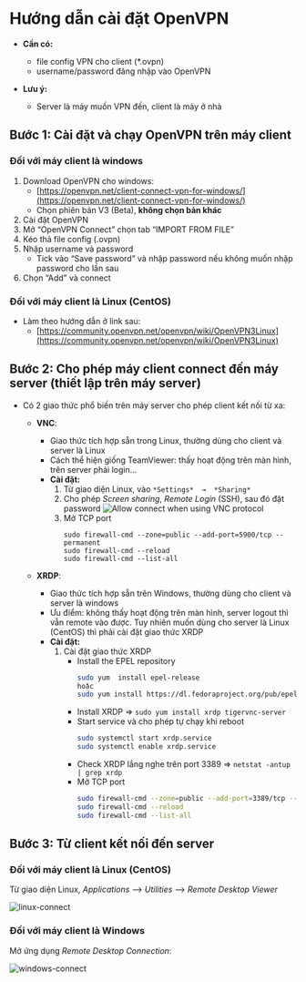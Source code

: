 ﻿# Hướng dẫn cài đặt OpenVPN

-   **Cần có:**
    - 	file  config  VPN  cho  client  (\*.ovpn)
    - 	username/password  đăng  nhập  vào  OpenVPN

-	**Lưu ý:**
    -   Server là máy muốn VPN đến, client là máy ở nhà

## Bước 1: Cài  đặt  và  chạy  OpenVPN trên máy client

### Đối với máy client là windows

1. 	Download OpenVPN cho windows:
	-	[https://openvpn.net/client-connect-vpn-for-windows/](https://openvpn.net/client-connect-vpn-for-windows/)
    -	Chọn phiên bản V3 (Beta), **không  chọn bản khác**
2. 	Cài đặt OpenVPN
3. 	Mở  “OpenVPN  Connect” chọn  tab  “IMPORT FROM  FILE”
4. 	Kéo thả file config (.ovpn)
5. 	Nhập  username và password
	-	Tick vào “Save password” và nhập password nếu không muốn nhập password cho lần sau
6. 	Chọn “Add” và connect


### Đối với máy client là Linux (CentOS)

-	Làm theo hướng dẫn ở link sau:
	-	[https://community.openvpn.net/openvpn/wiki/OpenVPN3Linux](https://community.openvpn.net/openvpn/wiki/OpenVPN3Linux)

## Bước 2: Cho phép máy client connect đến máy server (thiết lập trên máy server)

-   Có 2 giao thức phổ biến trên máy server cho phép client kết nối từ xa:
    - **VNC**:
    	- 	Giao thức tích hợp sẵn trong Linux, thường dùng cho client và server là Linux
    	- 	Cách thể hiện giống TeamViewer: thấy hoạt động trên màn hình, trên server phải login...
    	- 	**Cài đặt:**
		    1.  Từ giao diện Linux, vào `*Settings*  →  *Sharing*`
		    2.  Cho phép *Screen sharing*, *Remote Login* (SSH), sau đó đặt password
	            ![Allow connect when using VNC protocol](https://drive.google.com/uc?id=15T6a7__pYqTgB4rD239RaMsl14fI2mMa)
		    3.  Mở TCP port
				```
				sudo firewall-cmd --zone=public --add-port=5900/tcp --permanent
				sudo firewall-cmd --reload
				sudo firewall-cmd --list-all
				```

    - **XRDP**:
	    - 	Giao thức tích hợp sẵn trên Windows, thường dùng cho client và server là windows
	    - 	Ưu điểm: không thấy hoạt động trên màn hình, server logout thì vẫn remote vào được. Tuy nhiên muốn dùng cho server là Linux (CentOS) thì phải cài đặt giao thức XRDP
	    - 	**Cài đặt:**
		    1.  Cài đặt giao thức XRDP
			    - 	Install  the  EPEL  repository
					```bash
					sudo yum  install epel-release
					hoặc
					sudo yum install https://dl.fedoraproject.org/pub/epel/epel-release-latest-7.noarch.rpm
					```
        		- 	Install XRDP => `sudo yum install xrdp tigervnc-server`
    			- 	Start service và cho phép tự chạy khi reboot
					```bash
					sudo systemctl start xrdp.service
					sudo systemctl enable xrdp.service
		            ```
			    - 	Check XRDP lắng nghe trên port 3389 => `netstat -antup | grep xrdp`
    			- 	Mở TCP port
					```bash
					sudo firewall-cmd --zone=public --add-port=3389/tcp --permanent
					sudo firewall-cmd --reload
					sudo firewall-cmd --list-all
					```

## Bước 3: Từ client kết nối đến server
### Đối với máy client là Linux (CentOS)
Từ giao diện Linux, *Applications* --> *Utilities* --> *Remote Desktop Viewer*

![linux-connect](https://drive.google.com/uc?id=1VUrf2xjfY9F7zwooS7WasI0_2qVmHJ1o)


### Đối với máy client là Windows
Mở ứng dụng *Remote Desktop Connection*:

![windows-connect](https://drive.google.com/uc?id=1EMdetg3fA7jmSRMup0Kwumk_AwjGwCjo)
